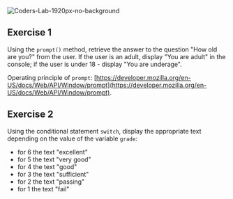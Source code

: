![Coders-Lab-1920px-no-background](https://user-images.githubusercontent.com/30623667/104709394-2cabee80-571f-11eb-9518-ea6a794e558e.png)


## Exercise 1

Using the `prompt()` method, retrieve the answer to the question "How old are you?" from the user. If the user is an adult, display "You are adult" in the console; if the user is under 18 - display "You are underage".


Operating principle of `prompt`: [https://developer.mozilla.org/en-US/docs/Web/API/Window/prompt](https://developer.mozilla.org/en-US/docs/Web/API/Window/prompt).


## Exercise 2

Using the conditional statement `switch`, display the appropriate text depending on the value of the variable `grade`:

- for 6 the text "excellent"
- for 5 the text "very good"
- for 4 the text "good"
- for 3 the text "sufficient"
- for 2 the text "passing"
- for 1 the text "fail"
